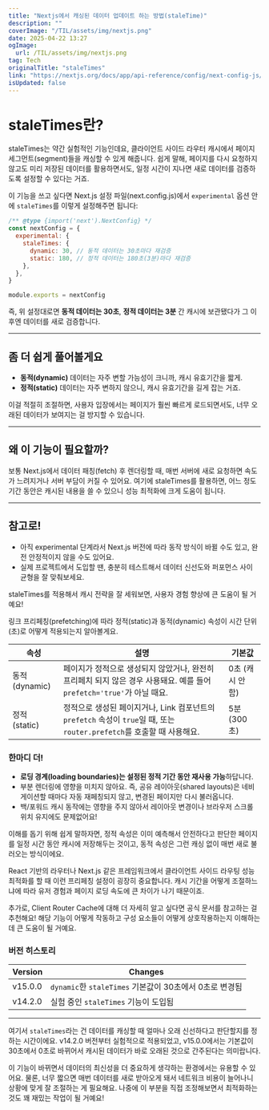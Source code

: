 ```yaml
---
title: "Nextjs에서 캐싱된 데이터 업데이트 하는 방법(staleTime)"
description: ""
coverImage: "/TIL/assets/img/nextjs.png"
date: 2025-04-22 13:27
ogImage: 
  url: /TIL/assets/img/nextjs.png
tag: Tech
originalTitle: "staleTimes"
link: "https://nextjs.org/docs/app/api-reference/config/next-config-js/staleTimes"
isUpdated: false
---
```



# staleTimes란?

staleTimes는 약간 실험적인 기능인데요, 클라이언트 사이드 라우터 캐시에서 페이지 세그먼트(segment)들을 캐싱할 수 있게 해줍니다. 쉽게 말해, 페이지를 다시 요청하지 않고도 미리 저장된 데이터를 활용하면서도, 일정 시간이 지나면 새로 데이터를 검증하도록 설정할 수 있다는 거죠.

이 기능을 쓰고 싶다면 Next.js 설정 파일(next.config.js)에서 `experimental` 옵션 안에 `staleTimes`를 이렇게 설정해주면 됩니다:

```js
/** @type {import('next').NextConfig} */
const nextConfig = {
  experimental: {
    staleTimes: {
      dynamic: 30, // 동적 데이터는 30초마다 재검증
      static: 180, // 정적 데이터는 180초(3분)마다 재검증
    },
  },
}

module.exports = nextConfig
```

즉, 위 설정대로면 **동적 데이터는 30초**, **정적 데이터는 3분** 간 캐시에 보관됐다가 그 이후엔 데이터를 새로 검증합니다.

---

## 좀 더 쉽게 풀어볼게요

- **동적(dynamic)** 데이터는 자주 변할 가능성이 크니까, 캐시 유효기간을 짧게.
- **정적(static)** 데이터는 자주 변하지 않으니, 캐시 유효기간을 길게 잡는 거죠.

이걸 적절히 조절하면, 사용자 입장에서는 페이지가 훨씬 빠르게 로드되면서도, 너무 오래된 데이터가 보여지는 걸 방지할 수 있습니다.

---

## 왜 이 기능이 필요할까?

보통 Next.js에서 데이터 패칭(fetch) 후 렌더링할 때, 매번 서버에 새로 요청하면 속도가 느려지거나 서버 부담이 커질 수 있어요. 여기에 staleTimes를 활용하면, 어느 정도 기간 동안은 캐시된 내용을 쓸 수 있으니 성능 최적화에 크게 도움이 됩니다.

---

## 참고로!

- 아직 experimental 단계라서 Next.js 버전에 따라 동작 방식이 바뀔 수도 있고, 완전 안정적이지 않을 수도 있어요.
- 실제 프로젝트에서 도입할 땐, 충분히 테스트해서 데이터 신선도와 퍼포먼스 사이 균형을 잘 맞춰보세요.

staleTimes를 적용해서 캐시 전략을 잘 세워보면, 사용자 경험 향상에 큰 도움이 될 거예요!

<!-- TIL 수평 -->
<ins class="adsbygoogle"
     style="display:block"
     data-ad-client="ca-pub-4877378276818686"
     data-ad-slot="1549334788"
     data-ad-format="auto"
     data-full-width-responsive="true"></ins>
<script>
(adsbygoogle = window.adsbygoogle || []).push({});
</script>

링크 프리페칭(prefetching)에 따라 정적(static)과 동적(dynamic) 속성이 시간 단위(초)로 어떻게 적용되는지 알아볼게요.

| 속성       | 설명                                                                                              | 기본값                |
|------------|-------------------------------------------------------------------------------------------------|-----------------------|
| 동적 (dynamic)  | 페이지가 정적으로 생성되지 않았거나, 완전히 프리페치 되지 않은 경우 사용돼요. 예를 들어 `prefetch='true'`가 아닐 때요.      | 0초 (캐시 안 함)        |
| 정적 (static)   | 정적으로 생성된 페이지거나, Link 컴포넌트의 `prefetch` 속성이 `true`일 때, 또는 `router.prefetch`를 호출할 때 사용해요.  | 5분 (300초)             |

### 한마디 더!
- **로딩 경계(loading boundaries)는 설정된 정적 기간 동안 재사용 가능**하답니다.  
- 부분 렌더링에 영향을 미치지 않아요. 즉, 공유 레이아웃(shared layouts)은 네비게이션할 때마다 자동 재페칭되지 않고, 변경된 페이지만 다시 불러옵니다.  
- 백/포워드 캐시 동작에는 영향을 주지 않아서 레이아웃 변경이나 브라우저 스크롤 위치 유지에도 문제없어요!

이해를 돕기 위해 쉽게 말하자면, 정적 속성은 이미 예측해서 안전하다고 판단한 페이지를 일정 시간 동안 캐시에 저장해두는 것이고, 동적 속성은 그런 캐싱 없이 매번 새로 불러오는 방식이에요.

React 기반의 라우터나 Next.js 같은 프레임워크에서 클라이언트 사이드 라우팅 성능 최적화를 할 때 이런 프리페칭 설정이 굉장히 중요합니다. 캐시 기간을 어떻게 조절하느냐에 따라 유저 경험과 페이지 로딩 속도에 큰 차이가 나기 때문이죠.

추가로, Client Router Cache에 대해 더 자세히 알고 싶다면 공식 문서를 참고하는 걸 추천해요! 해당 기능이 어떻게 작동하고 구성 요소들이 어떻게 상호작용하는지 이해하는 데 큰 도움이 될 거예요.

<!-- TIL 수평 -->
<ins class="adsbygoogle"
     style="display:block"
     data-ad-client="ca-pub-4877378276818686"
     data-ad-slot="1549334788"
     data-ad-format="auto"
     data-full-width-responsive="true"></ins>
<script>
(adsbygoogle = window.adsbygoogle || []).push({});
</script>

### 버전 히스토리

| Version  | Changes                                  |
| -------- | ---------------------------------------- |
| v15.0.0  | `dynamic`한 `staleTimes` 기본값이 30초에서 0초로 변경됨 |
| v14.2.0  | 실험 중인 `staleTimes` 기능이 도입됨               |

---

여기서 `staleTimes`라는 건 데이터를 캐싱할 때 얼마나 오래 신선하다고 판단할지를 정하는 시간이에요. v14.2.0 버전부터 실험적으로 적용되었고, v15.0.0에서는 기본값이 30초에서 0초로 바뀌어서 캐시된 데이터가 바로 오래된 것으로 간주된다는 의미랍니다.

이 기능이 바뀌면서 데이터의 최신성을 더 중요하게 생각하는 환경에서는 유용할 수 있어요. 물론, 너무 짧으면 매번 데이터를 새로 받아오게 돼서 네트워크 비용이 늘어나니 상황에 맞게 잘 조절하는 게 필요해요. 나중에 이 부분을 직접 조정해보면서 최적화하는 것도 꽤 재밌는 작업이 될 거예요!